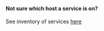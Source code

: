 #### Not sure which host a service is on?

See inventory of services [here](https://docs.openmrs.org/infrastructure/vms.html)
